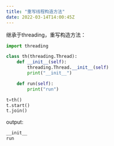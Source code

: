 ```yaml
---
title: "重写线程构造方法"
date: 2022-03-14T14:00:45Z
---
```

继承于threading，重写构造方法：
```python
import threading

class th(threading.Thread):
    def __init__(self):
        threading.Thread.__init__(self)
        print("__init__")

    def run(self):
	    print("run")

t=th()
t.start()
t.join()
```
output:
```bash
__init__
run
```
